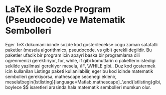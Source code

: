 # LaTeX ile Sozde Program (Pseudocode) ve Matematik Sembolleri

Eger TeX dokumani icinde sozde kod gosterilecekse cogu zaman satafatli
paketler (mesela algorithmicx, pseudocode, vs gibi) gerekli
degildir. Bu paketler ufacik bir program icin apayri baska bir
programlama dili ogrenmenizi gerektiriyor, for, while, if gibi
komutlarin o paketlerin istedigi sekilde yazilmasi gerekiyor mesela,
\IF, \WHILE gibi.. Duz kod gostermek icin kullanilan Listings paketi
kullanilabilir, eger bu kod icinde matematik sembolleri gerekiyorsa,
mathescape secenegi eklenir,
mesela\begin{lstlisting}[language=Matlab,mathescape]..\end{lstlisting}gibi,
boylece $$ isaretleri arasinda hala matematik sembolleri mumkun olur.




